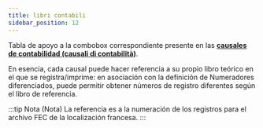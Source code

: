 ```yaml
---
title: libri contabili
sidebar_position: 12
---
```


Tabla de apoyo a la combobox correspondiente presente en las [**causales de contabilidad (causali di contabilità)**](/docs/configurations/tables/finance/ledger-records-templates/insert-ledger-records-templates).

En esencia, cada causal puede hacer referencia a su propio libro teórico en el que se registra/imprime: en asociación con la definición de Numeradores diferenciados, puede permitir obtener números de registro diferentes según el libro de referencia.

:::tip Nota (Nota)
La referencia es a la numeración de los registros para el archivo FEC de la localización francesa.
:::